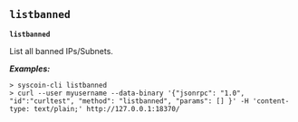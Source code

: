 ## **`listbanned`**

**`listbanned`**

List all banned IPs/Subnets.





***Examples:***

```
> syscoin-cli listbanned 
> curl --user myusername --data-binary '{"jsonrpc": "1.0", "id":"curltest", "method": "listbanned", "params": [] }' -H 'content-type: text/plain;' http://127.0.0.1:18370/
```
